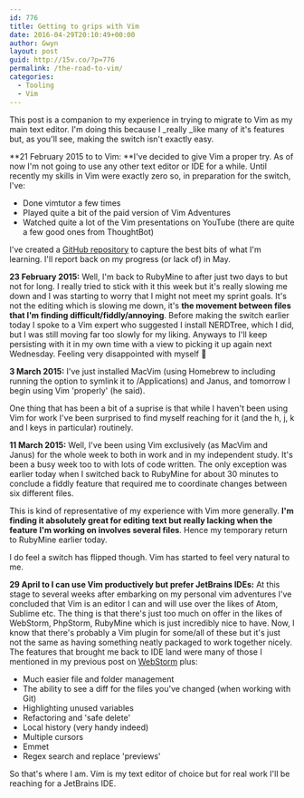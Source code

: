 ```yaml
---
id: 776
title: Getting to grips with Vim
date: 2016-04-29T20:10:49+00:00
author: Gwyn
layout: post
guid: http://15v.co/?p=776
permalink: /the-road-to-vim/
categories:
  - Tooling
  - Vim
---
```

This post is a companion to my experience in trying to migrate to Vim as my main text editor. I'm doing this because I _really _like many of it's features but, as you'll see, making the switch isn't exactly easy.

**21 February 2015 to to Vim: **I've decided to give Vim a proper try. As of now I'm not going to use any other text editor or IDE for a while. Until recently my skills in Vim were exactly zero so, in preparation for the switch, I've:

  * Done vimtutor a few times
  * Played quite a bit of the paid version of Vim Adventures
  * Watched quite a lot of the Vim presentations on YouTube (there are quite a few good ones from ThoughtBot)

I've created a [GitHub repository](https://github.com/gtvj/vim-cheatsheet) to capture the best bits of what I'm learning. I'll report back on my progress (or lack of) in May.

**23 February 2015:** Well, I'm back to RubyMine to after just two days to but not for long. I really tried to stick with it this week but it's really slowing me down and I was starting to worry that I might not meet my sprint goals. It's not the editing which is slowing me down, it's **the movement between files that I'm finding difficult/fiddly/annoying**. Before making the switch earlier today I spoke to a Vim expert who suggested I install NERDTree, which I did, but I was still moving far too slowly for my liking. Anyways to I'll keep persisting with it in my own time with a view to picking it up again next Wednesday. Feeling very disappointed with myself 🙁

**3 March 2015:** I've just installed MacVim (using Homebrew to including running the option to symlink it to /Applications) and Janus, and tomorrow I begin using Vim 'properly' (he said).

One thing that has been a bit of a suprise is that while I haven't been using Vim for work I've been surprised to find myself reaching for it (and the h, j, k and l keys in particular) routinely.

**11 March 2015:** Well, I've been using Vim exclusively (as MacVim and Janus) for the whole week to both in work and in my independent study. It's been a busy week too to with lots of code written. The only exception was earlier today when I switched back to RubyMine for about 30 minutes to conclude a fiddly feature that required me to coordinate changes between six different files.

This is kind of representative of my experience with Vim more generally. **I'm finding it absolutely great for editing text but really lacking when the feature I'm working on involves several files**. Hence my temporary return to RubyMine earlier today.

I do feel a switch has flipped though. Vim has started to feel very natural to me.

**29 April to I can use Vim productively but prefer JetBrains IDEs:** At this stage to several weeks after embarking on my personal vim adventures I've concluded that Vim is an editor I can and will use over the likes of Atom, Sublime etc. The thing is that there's just too much on offer in the likes of WebStorm, PhpStorm, RubyMine which is just incredibly nice to have. Now, I know that there's probably a Vim plugin for some/all of these but it's just not the same as having something neatly packaged to work together nicely. The features that brought me back to IDE land were many of those I mentioned in my previous post on [WebStorm](https://52.27.200.123/my-favourite-features-of-webstorm/) plus:

  * Much easier file and folder management
  * The ability to see a diff for the files you've changed (when working with Git)
  * Highlighting unused variables
  * Refactoring and 'safe delete'
  * Local history (very handy indeed)
  * Multiple cursors
  * Emmet
  * Regex search and replace 'previews'

So that's where I am. Vim is my text editor of choice but for real work I'll be reaching for a JetBrains IDE.